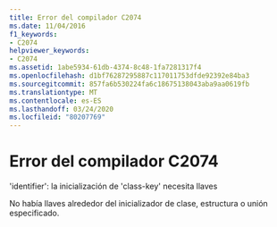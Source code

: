 ```yaml
---
title: Error del compilador C2074
ms.date: 11/04/2016
f1_keywords:
- C2074
helpviewer_keywords:
- C2074
ms.assetid: 1abe5934-61db-4374-8c48-1fa7281317f4
ms.openlocfilehash: d1bf76287295887c117011753dfde92392e84ba3
ms.sourcegitcommit: 857fa6b530224fa6c18675138043aba9aa0619fb
ms.translationtype: MT
ms.contentlocale: es-ES
ms.lasthandoff: 03/24/2020
ms.locfileid: "80207769"
---
```

# <a name="compiler-error-c2074"></a>Error del compilador C2074

'identifier': la inicialización de 'class-key' necesita llaves

No había llaves alrededor del inicializador de clase, estructura o unión especificado.
